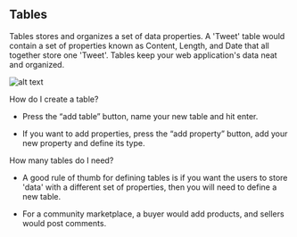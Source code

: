 ## Tables ##

Tables stores and organizes a set of data properties. A 'Tweet' table would contain a set of properties known as Content, Length, and Date that all together store one 'Tweet'. Tables keep your web application's data neat and organized.
 

![alt text](http://appcubator.com/static/img/tutorial/Tables_1.png)

How do I create a table?

- Press the “add table” button, name your new table and hit enter.

- If you want to add properties, press the “add property” button, add your new property and define its type.

How many tables do I need?

- A good rule of thumb for defining tables is if you want the users to store 'data' with a different set of properties, then you will need to define a new table. 

- For a community marketplace, a buyer would add products, and sellers would post comments.

